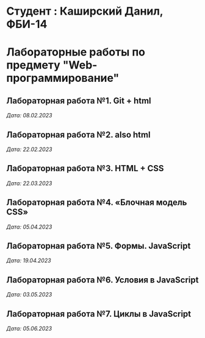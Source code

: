 # Студент : Каширский Данил, ФБИ-14

# Лабораторные работы по предмету "Web-программирование"

## Лабораторная работа №1.  Git + html

*Дата: 08.02.2023*

## Лабораторная работа №2.  also html

*Дата: 22.02.2023*

## Лабораторная работа №3.  HTML + CSS

*Дата: 22.03.2023*

## Лабораторная работа №4.  «Блочная модель CSS»

*Дата: 05.04.2023*

## Лабораторная работа №5.  Формы. JavaScript

*Дата: 19.04.2023*

## Лабораторная работа №6.  Условия в JavaScript

*Дата: 03.05.2023*

## Лабораторная работа №7.  Циклы в JavaScript

*Дата: 05.06.2023*


